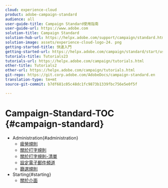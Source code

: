 ```yaml
---
cloud: experience-cloud
product: adobe-campaign-standard
audience: all
user-guide-title: Campaign Standard使用指南
user-guide-url: https://www.adobe.com
solution-title: Campaign Standard
solution-hub-url: https://helpx.adobe.com/support/campaign/standard.html
solution-image: assets/experience-cloud-logo-24. png
getting-started-title: 快速入門
getting-started-url: https://helpx.adobe.com/campaign/standard/start/user-guide.html
tutorials-title: Tutorials23
tutorials-url: https://helpx.adobe.com/campaign/tutorials.html
other-title: Tutorials2
other-url: https://helpx.adobe.com/campaign/tutorials.html
git-repo: https://git.corp.adobe.com/AdobeDocs/campaign-standard.en
translation-type: tm+mt
source-git-commit: b7df681c05c48dc1fc9873b1339fbc756e5e0f5f

---
```



# Campaign-Standard-TOC {#campaign-standard}

+ Administration{#administration}
   + [疲勞規則](administration/using/fatigue-rules.md)
   + [關於打字規則](administration/using/about-typology-rules.md)
   + [關於打字規則-清單](administration/using/about-typology-rules.md#typology-rules)
   + [設定電子郵件頻道](administration/using/configuring-email-channel.md)
   + [篩選規則](administration/using/filtering-rules.md)
+ Starting{#starting}
   + [關於介面](start/using/about-the-interface.md)
